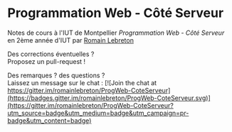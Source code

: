 # Programmation Web - Côté Serveur

Notes de cours à l'IUT de Montpellier *Programmation Web - Côté Serveur* en
2ème année d'IUT par [Romain Lebreton](http://www.lirmm.fr/~lebreton)

Des corrections éventuelles ?  
Proposez un pull-request !

Des remarques ? des questions ?  
Laissez un message sur le chat : [![Join the chat at https://gitter.im/romainlebreton/ProgWeb-CoteServeur](https://badges.gitter.im/romainlebreton/ProgWeb-CoteServeur.svg)](https://gitter.im/romainlebreton/ProgWeb-CoteServeur?utm_source=badge&utm_medium=badge&utm_campaign=pr-badge&utm_content=badge)
